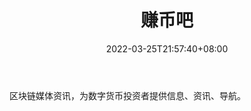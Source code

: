 ﻿---
weight: 
title: "赚币吧"
description: "区块链媒体资讯，为数字货币投资者提供信息、资讯、导航"
date: 2022-03-25T21:57:40+08:00
lastmod: 2022-03-25T16:45:40+08:00
draft: false
authors: ["Metabd"]
featuredImage: "zhuanbiba.jpg"
link: ""
tags: ["元宇宙资讯","赚币吧"]
categories: ["navigation"]
navigation: ["元宇宙资讯"]
lightgallery: true
toc: true
pinned: false
recommend: false
recommend1: false
---
区块链媒体资讯，为数字货币投资者提供信息、资讯、导航。
